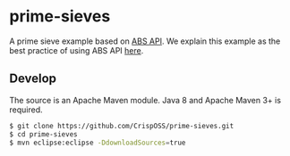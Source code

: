 # prime-sieves

A prime sieve example based on [ABS API][1]. We explain this example as the best practice of using ABS API [here][2].

## Develop

The source is an Apache Maven module. Java 8 and Apache Maven 3+ is required.

```bash
$ git clone https://github.com/CrispOSS/prime-sieves.git
$ cd prime-sieves
$ mvn eclipse:eclipse -DdownloadSources=true
```

[1]: https://github.com/CrispOSS/abs-api-parent
[2]: ./docs/manual.md
